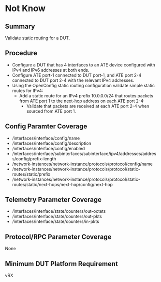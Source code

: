 # Not Know 

## Summary 

Validate static routing for a DUT.

## Procedure

*   Configure a DUT that has 4 interfaces to an ATE device configured with IPv4 and IPv6 addresses at both ends.
*   Configure ATE port-1 connected to DUT port-1, and ATE port 2-4 connected to DUT port 2-4 with the relevant IPv4 addresses.
*   Using the OpenConfig static routing configuration validate simple static routes for IPv4:
    *   Add a static route for an IPv4 prefix 10.0.0.0/24 that routes packets from ATE port 1 to the next-hop address on each ATE port 2-4:
        *   Validate that packets are received at each ATE port 2-4 when sourced from ATE port 1.

## Config Paramter Coverage 

*   /interfaces/interface/config/name
*   /interfaces/interface/config/description
*   /interfaces/interface/config/enabled
*   /interfaces/interface/subinterfaces/subinterface/ipv4/addresses/address/config/prefix-length
*   /network-instances/network-instance/protocols/protocol/config/name
*   /network-instances/network-instance/protocols/protocol/static-routes/static/prefix
*   /network-instances/network-instance/protocols/protocol/static-routes/static/next-hops/next-hop/config/next-hop


## Telemetry Parameter Coverage

*   /interfaces/interface/state/counters/out-octets
*   /interfaces/interface/state/counters/out-pkts
*   /interfaces/interface/state/counters/in-pkts

## Protocol/RPC Parameter Coverage

None

## Minimum DUT Platform Requirement

vRX


